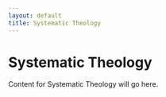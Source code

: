 ```yaml
---
layout: default
title: Systematic Theology
---
```

# Systematic Theology

Content for Systematic Theology will go here.